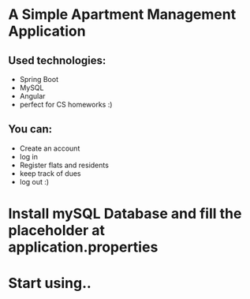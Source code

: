 # A Simple Apartment Management Application

## Used technologies:
- Spring Boot
- MySQL
- Angular
- perfect for CS homeworks :) 

## You can:
- Create an account
- log in
- Register flats and residents
- keep track of dues
- log out :)

# Install mySQL Database and fill the placeholder at application.properties
# Start using..

